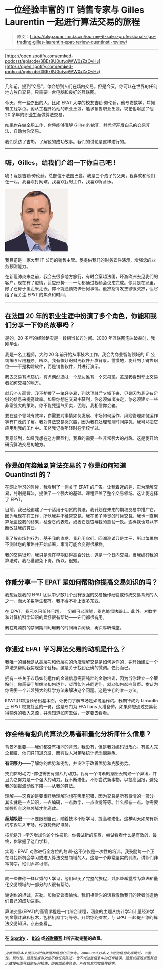 # 一位经验丰富的 IT 销售专家与 Gilles Laurentin 一起进行算法交易的旅程

> 原文：<https://blog.quantinsti.com/journey-it-sales-professional-algo-trading-gilles-laurentin-epat-review-quantinsti-review/>

* * *

[https://open.spotify.com/embed-podcast/episode/3BEz8U0utvqjWW0aZzOvHu](https://open.spotify.com/embed-podcast/episode/3BEz8U0utvqjWW0aZzOvHu)

* * *

几年前，提到“交易”，你会想到人们在场内交易。但是今天，你可以在世界的任何地方独自交易，只需要一台电脑和良好的互联网。

今天，有一些杰出的人，比如 EPAT 大学的校友吉勒·劳伦廷，他专攻数学，并拥有工程学位。他从工程开始他的职业生涯，追求销售职业生涯，现在也增加了他 20 多年的职业生涯做算法交易。

如果你在做全职工作，你将能够理解 Gilles 的故事，并希望开发自己的交易算法，自动为你交易。

我们采访了吉勒，了解他的成功故事。我们的讨论是这样进行的。

* * *

## 嗨，Gilles，给我们介绍一下你自己吧！

嗨！我是吉勒·劳伦廷，总部位于法国巴黎。我是三个孩子的父亲，我喜欢和他们在一起。我喜欢打网球，我喜欢我的工作，我喜欢听音乐。

![](img/27bae14d1fed632f5c10de847273021f.png)

我目前是一家大型 IT 公司的销售主管。我提供我们的财务软件演示，增强您的业务预测能力。

在新冠肺炎来之前，我会去很多地方旅行，有时会穿越法国，环游欧洲去见我们的客户。现在有了疫情，适应形势——一切都通过视频会议来完成。你只是在家里，除了在房子里走来走去，你不能通勤或做任何事情。虽然疫情发生得很突然，但它给了我关注 EPAT 的焦点和时间。

* * *

## 在法国 20 年的职业生涯中扮演了多个角色，你能和我们分享一下你的故事吗？

是的，20 多年的经验确实是一段相当长的时间。2000 年互联网泡沫破裂时，我刚毕业。

我是一名工程师，大约 20 年前开始从事技术工作。我会为商业智能领域的 IT 公司编写应用程序。所以，我有很好的财务软件开发背景。慢慢地，我升到了销售职位——不是构建软件，而是销售软件，并进行演示。

我去交易有点随机，有点偶然通过一个朋友谁有一个交易室。这是我看到专业交易者如何交易的地方。

就我个人而言，我不想做了一笔好交易，到达顶峰后又掉下来，只是因为我没有足够的信息来提高效率。如果你想在交易中获利，你必须做出决定，你必须建立一些非常强大的策略。你不能凭运气买卖，否则，我相信你会输。

要在这个领域有效率，你需要对事情如何发展、市场如何运作、风险管理如何运作等有广泛的了解。我对算法交易感兴趣，因为我在处理预测时间序列。我可以把它应用到我的工作中。虽然我记得年轻时在学校学过。

我意识到，如果我想在这方面盈利，我真的需要一些非常强大的战略。这是我开始研究算法交易的地方。

* * *

## 你是如何接触到算法交易的？你是如何知道 QuantInsti 的？

在网上学习的时候，我看到了一则关于 EPAT 的广告。让我着迷的是，它为理解交易，特别是算法，提供了一个强大的基础。课程涵盖了整个交易领域。这让我选择了 EPAT。

目前，我已经创建了一个适用于期货的算法，我计划在未来的期权交易中推广它。因为我现在在工作，所以我并不经常交易。我在孩子睡觉的时候交易。我也一直用算法监控我的结果，检查它的表现，或者它是否与我的测试一致。这样我也可以不断改进我的算法。

我了解市场的行为，基于我的直觉，我利用它们。回溯测试只是主干，所以如果您不测试您的策略并开始部署，事情可能会变得很糟糕。

我的交易很短，我只是想在早期获得高百分比，这是一个日内交易。当我编码我的算法时，我尽量避免下降。所以，很短。

* * *

## 你能分享一下 EPAT 是如何帮助你提高交易知识的吗？

我想我是我的 EPAT 团队中少数几个没有很强的交易操作经验或传统交易背景的人之一，而大多数学生都有。我不得不补上很多东西。

在 EPAT，我可以问任何问题，一切都可以理解，我也能很快跟上。此外，对数学和计算机科学知识的爱好很有帮助——它们都很有用。

我在电脑前的禁闭期间利用我的时间再次阅读，再次聆听讲座。

* * *

## 你通过 EPAT 学习算法交易的动机是什么？

我唯一的目标是从高层次和低层次的角度理解交易是如何运作的，并开始建立一个算法来帮助我实现这个目标。这是关于找到正确的微调。仅此而已。

拥有一些关于市场如何运作的金融信息需要纯粹的金融培训，因为当你建立一个策略时，你需要了解经济如何运作，货币如何共同运作，就业如何影响货币。我认为你需要一个非常强大的科学方法来解决这个问题。这是生存的唯一方法。

EPAT 非常擅长给出基本面，让我们了解市场是如何运作的。我期待成为 LinkedIn 上 EPAT 校友社区的一员，这是专门为 EPATians 人准备的。如果你想通过交易获得额外的收入来源，并想知道如何去做，一定要去看看。

* * *

## 你会给有抱负的算法交易者和量化分析师什么信息？

背景不重要——我们都没有相同的背景。我没有，但是我对编码很放心。有些人完全相反，他们只知道交易，而有些人对策略统计概念很熟悉。

**有洞察力**——了解你的优势和劣势，并专注于改善优势和克服劣势。

找到你的动力 -你也需要有强烈的动力。我有一个清晰的意图去构建一个算法，并且为之努力是一个强大的动力。我不断进化，不断尝试新事物，以提高回报，避免我的回报波动性下降——从我的算法。

理解——这真的是要很好地理解你想在哪里犯错，因为交易是所有事情的一部分。其实就是一点知识，一点编码，一点数学，一点直觉等等。什么都有一点。你需要掌握所有这些领域才能高效。

**超越极限**——不要限制自己，随着技术不断学习、提高和进化。这样明天如果有新的东西进入市场，你就能做好准备。

技能提升 -学习增加你的个性技能。你尝试新的东西，尝试看看什么是有效的，最终，你掌握了这门学科。

实现 - EPAT 对你进行全方位的培训-这不仅仅是一次性的培训。我鼓励每一个正在寻找新机会学习或进入算法交易领域的人，这是一个非常坚实的训练。讲师们非常博学，他们非常可信。

* * *

向一些像你一样优秀的人学习，他们经历了完整的旅程，对那些希望成为算法和量化交易领域的一部分的人很有帮助。

谢谢你的坦诚，吉勒。和你交谈很愉快。我们相信你的话将激励我们的读者创造他们自己的成功故事。

算法交易(EPAT)的高管课程是一门综合课程，涵盖的主题从统计学和计量经济学到金融计算和技术，包括机器学习等等。开始你的探索，与 EPAT 一起提升你的算法交易知识。点击查看[。](https://www.quantinsti.com/)

* * *

**在 [Spotify](https://open.spotify.com/show/7nzhQgFVMet9kZHJ2Sl9PJ) 、 [RSS](https://rss.com/podcasts/algo-trading-quantinsti/) 或[谷歌播客](https://podcasts.google.com/feed/aHR0cHM6Ly9tZWRpYS5yc3MuY29tL2FsZ28tdHJhZGluZy1xdWFudGluc3RpL2ZlZWQueG1s)上听吉勒完整的故事**。

* * *

*<small>免责声明:本文提供的所有数据和信息仅供参考。QuantInsti 对本文中任何信息的准确性、完整性、现时性、适用性或有效性不做任何陈述，也不对这些信息中的任何错误、遗漏或延迟或因其显示或使用而导致的任何损失、伤害或损害负责。所有信息均按原样提供。</small>*